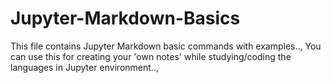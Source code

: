 # Jupyter-Markdown-Basics
This file contains Jupyter Markdown basic commands with examples..,
You can use this for creating your 'own notes' while studying/coding the languages in Jupyter environment..,
